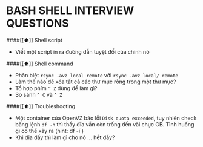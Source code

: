 BASH SHELL INTERVIEW QUESTIONS
=============================

####[[⬆]] Shell script

- Viết một script in ra đường dẫn tuyệt đối của chính nó

####[[⬆]] Shell command

- Phân biệt `rsync -avz local remote` với `rsync -avz local/ remote`
- Làm thế nào để xóa tất cả các thư mục rỗng trong một thư mục?
- Tổ hợp phím `^ Z` dùng để làm gì?
- So sánh `^ C` và `^ Z`

####[[⬆]] Troubleshooting

- Một container của OpenVZ báo lỗi `Disk quota exceeded`, tuy nhiên check
bằng lệnh `df -h` thì thấy đĩa vẫn còn trống đến vài chục GB. Tình huống
gì có thể xảy ra (hint: df -i`)
- Khi đĩa đầy thì làm gì cho nó ... hết đầy?
